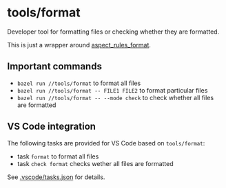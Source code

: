 # tools/format

Developer tool for formatting files or checking whether they are formatted.

This is just a wrapper around [aspect_rules_format].

## Important commands

- `bazel run //tools/format` to format all files
- `bazel run //tools/format -- FILE1 FILE2` to format particular files
- `bazel run //tools/format -- --mode check` to check whether all files are formatted

## VS Code integration

The following tasks are provided for VS Code based on `tools/format`:

- task `format` to format all files
- task `check format` checks wether all files are formatted

See [.vscode/tasks.json] for details.

[.vscode/tasks.json]: ../.vscode/tasks.json
[aspect_rules_format]: https://github.com/aspect-build/bazel-super-formatter
